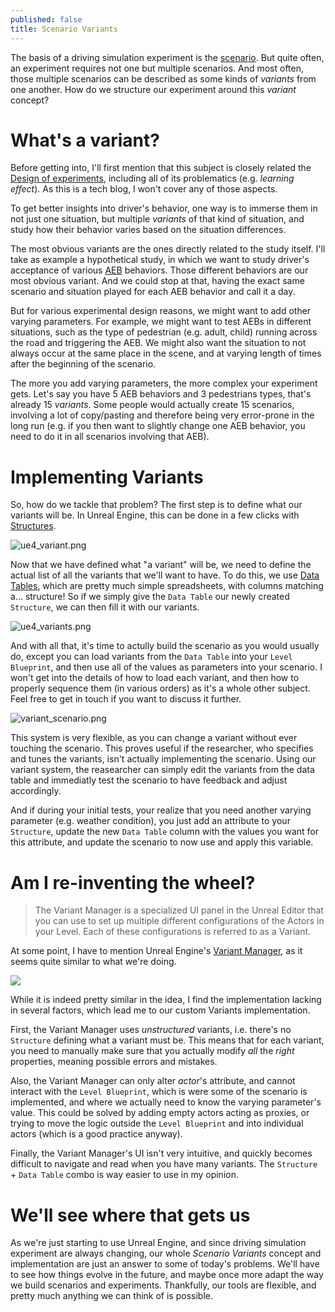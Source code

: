 ```yaml
---
published: false
title: Scenario Variants
---
```

The basis of a driving simulation experiment is the [scenario](/scenarios). But quite often, an experiment requires not one but multiple scenarios. And most often, those multiple scenarios can be described as some kinds of *variants* from one another. How do we structure our experiment around this *variant* concept?

# What's a variant?

Before getting into, I'll first mention that this subject is closely related the [Design of experiments](https://en.wikipedia.org/wiki/Design_of_experiments), including all of its problematics (e.g. *learning effect*). As this is a tech blog, I won't cover any of those aspects.

To get better insights into driver's behavior, one way is to immerse them in not just one situation, but multiple *variants* of that kind of situation, and study how their behavior varies based on the situation differences.

The most obvious variants are the ones directly related to the study itself. I'll take as example a hypothetical study, in which we want to study driver's acceptance of various [AEB](https://en.wikipedia.org/wiki/Collision_avoidance_system) behaviors. Those different behaviors are our most obvious variant. And we could stop at that, having the exact same scenario and situation played for each AEB behavior and call it a day.

But for various experimental design reasons, we might want to add other varying parameters. For example, we might want to test AEBs in different situations, such as the type of pedestrian (e.g. adult, child) running across the road and triggering the AEB. We might also want the situation to not always occur at the same place in the scene, and at varying length of times after the beginning of the scenario.

The more you add varying parameters, the more complex your experiment gets. Let's say you have 5 AEB behaviors and 3 pedestrians types, that's already 15 *variants*. Some people would actually create 15 scenarios, involving a lot of copy/pasting and therefore being very error-prone in the long run (e.g. if you then want to slightly change one AEB behavior, you need to do it in all scenarios involving that AEB).

# Implementing Variants

So, how do we tackle that problem? The first step is to define what our variants will be. In Unreal Engine, this can be done in a few clicks with [Structures](https://docs.unrealengine.com/en-US/ProgrammingAndScripting/Blueprints/UserGuide/Variables/Structs/index.html#usingcustomstructs).

![ue4_variant.png]({{site.baseurl}}/images/ue4_variant.png)

Now that we have defined what "a variant" will be, we need to define the actual list of all the variants that we'll want to have. To do this, we use [Data Tables](https://docs.unrealengine.com/en-US/InteractiveExperiences/DataDriven/index.html#datatables), which are pretty much simple spreadsheets, with columns matching a... structure! So if we simply give the `Data Table` our newly created `Structure`, we can then fill it with our variants.

![ue4_variants.png]({{site.baseurl}}/images/ue4_variants.png)

And with all that, it's time to actully build the scenario as you would usually do, except you can load variants from the `Data Table` into your `Level Blueprint`, and then use all of the values as parameters into your scenario. I won't get into the details of how to load each variant, and then how to properly sequence them (in various orders) as it's a whole other subject. Feel free to get in touch if you want to discuss it further.

![variant_scenario.png]({{site.baseurl}}/images/variant_scenario.png)

This system is very flexible, as you can change a variant without ever touching the scenario. This proves useful if the researcher, who specifies and tunes the variants, isn't actually implementing the scenario. Using our variant system, the reasearcher can simply edit the variants from the data table and immediatly test the scenario to have feedback and adjust accordingly.

And if during your initial tests, your realize that you need another varying parameter (e.g. weather condition), you just add an attribute to your `Structure`, update the new `Data Table` column with the values you want for this attribute, and update the scenario to now use and apply this variable.

# Am I re-inventing the wheel?

> The Variant Manager is a specialized UI panel in the Unreal Editor that you can use to set up multiple different configurations of the Actors in your Level. Each of these configurations is referred to as a Variant.

At some point, I have to mention Unreal Engine's [Variant Manager](https://docs.unrealengine.com/en-US/Basics/Levels/Variants/Overview/index.html), as it seems quite similar to what we're doing.

![](https://docs.unrealengine.com/Images/Basics/Levels/Variants/Overview/overview-hero.png)

While it is indeed pretty similar in the idea, I find the implementation lacking in several factors, which lead me to our custom Variants implementation.

First, the Variant Manager uses *unstructured* variants, i.e. there's no `Structure` defining what a variant must be. This means that for each variant, you need to manually make sure that you actually modify *all* the *right* properties, meaning possible errors and mistakes.

Also, the Variant Manager can only alter *actor*'s attribute, and cannot interact with the `Level Blueprint`, which is were some of the scenario is implemented, and where we actually need to know the varying parameter's value. This could be solved by adding empty actors acting as proxies, or trying to move the logic outside the `Level Blueprint` and into individual actors (which is a good practice anyway).

Finally, the Variant Manager's UI isn't very intuitive, and quickly becomes difficult to navigate and read when you have many variants. The `Structure` + `Data Table` combo is way easier to use in my opinion.

# We'll see where that gets us

As we're just starting to use Unreal Engine, and since driving simulation experiment are always changing, our whole *Scenario Variants* concept and implementation are just an answer to some of today's problems. We'll have to see how things evolve in the future, and maybe once more adapt the way we build scenarios and experiments. Thankfully, our tools are flexible, and pretty much anything we can think of is possible.
